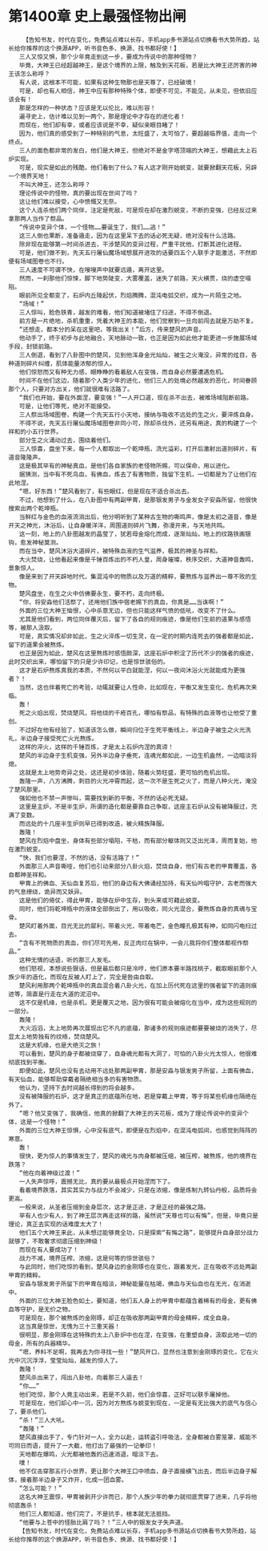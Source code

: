 # 第1400章 史上最强怪物出闸
        【告知书友，时代在变化，免费站点难以长存，手机app多书源站点切换看书大势所趋，站长给你推荐的这个换源APP，听书音色多、换源、找书都好使！】
       三人又惊又惧，那个少年竟走到这一步，要成为传说中的那种怪物？
       毕竟，大神王已经超越神王，是这个境界的上限，触及到天花板，若是比大神王还厉害的神王该怎么称呼？
       有人说，这根本不可能，如果有这种生物那也是天尊了，已经破境！
       可是，却也有人相信，神王中应有那种特殊个体，即便不可见，不能见，从未见，但依旧应该会有！
       那是怎样的一种状态？应该是无以伦比，难以形容！
       遍寻史上，估计难以见到一两个，那是理论中才存在的进化者！
       而现在，他们却有幸，或者应该说是不幸，疑似亲眼目睹了！
       因为，他们真的感受到了一种特别的气息，太旺盛了，太可怕了，要超越临界值，走向一个终点。
       三人的面色都非常的发白，他们是大神王，但绝对不是金字塔顶端的大神王，想藉此太上石炉实现。
       可是，现实是如此的残酷，他们看到了什么？有人这才刚开始蜕变，就要掀翻天花板，另辟一个境界天地！
       不叫大神王，还怎么称呼？
       理论传说中的怪物，真的要出现在世间了吗？
       这让他们难以接受，心中愤慨又无奈。
       这个人连杀他们两个同伴，注定是死敌，可是现在却在激烈蜕变，不断的变强，已经反过来拿那两人当作了祭品。
       “传说中变异个体，一个怪物……要诞生了，我们……逃！”
       这三人倒也果断，准备遁走，因为在这里呆下去的话必死无疑，绝对没有什么活路。
       除非现在能够第一时间杀进去，干涉楚风的变异过程，严重干扰他，打断其进化进程。
       可是，他们做不到，先天五行屠仙魔场域想展开进攻的话要四五个人联手才能激活，不然即便有场域图卷也不行。
       三人速度不可谓不快，在嗖嗖声中就要远遁，离开这里。
       然而，一刹那他们惊悚，脚下地势陡变，大雾覆盖，迷失了前路，天火横贯，烧的虚空塌陷。
       眼前所见全都变了，石炉内丘陵起伏，烈焰腾腾，混沌电弧交织，成为一片陌生之地。
       “场域！”
       三人惊叫，脸色铁青，越发的难看，他们知道被堵住了归途，不得不倒退。
       前方是一片绝地，杀机重重，凭着大神王的本能，他们觉察到一旦向前闯去就是万劫不复。
       “还想走，都本分的呆在这里吧，等我出关！”后方，传来楚风的声音。
       他动手了，终于初步与此地融合，天地脉动一致，也正是因为如此他才能更进一步施展场域手段，封锁前路。
       三人倒退，看到了八卦图中的楚风，见到他浑身金光灿灿，被生之火淹没，异常的炫目，各种道则碎片纠缠，肌体能量浓郁的惊人。
       他们惊怒而又有种无力感，眼睁睁的看着敌人在变强，而自身必然要遭遇危机。
       时间不在他们这边，随着那个人类少年的进化，他们三人的处境必然越发的恶化，时间眷顾那个人，只要对方出关，他们就很难有活路了。
       “我们也开始，要在外面涅，要变强！”一人开口道，现在杀不出去，被难场域阻断前路。
       可是，让他们等死，绝对不能接受。
       三人祭出场域图卷，构建一个先天五行小天地，接纳与吸收不远处的生之火，要淬炼自身。
       不得不说，先天五行屠仙魔场域图卷非同小可，除却杀伐外，还另有用途，真的构建了一个祥和的小五行世界。
       部分生之火涌动过去，围绕着他们。
       三人惊喜，盘坐下来，每一个人都取出一个乾坤瓶，流光溢彩，打开后激射出道则碎片，有道音隆隆声。
       这是极其罕有的神秘真血，是他们各自家族的老怪物所赐，可以保命，用以进化。
       据猜测，当中有不死鸟血，有佛血，炼去了有害物质，独留下生机，一切都是为了让他们在此地涅。
       “嗯，好东西！”楚风看到了，有些眼红，但是现在不适合杀出去。
       不过，他想到了什么，在八卦图中有两副甲胄，是那银发男子与金发女子安淼所留，他很快搜索出两个乾坤瓶。
       当鲜红与金色的血液流淌出后，他分明听到了某种古生物的嘶鸣声，像是太初之道音，像是开天之神光，沐浴后，让自身暖洋洋，周围道则碎片飞舞，弥漫开来，与天地共鸣。
       这一刻，地上的八卦图越发的晶莹了，犹若母金熔化而成，逐渐灿灿，地上的纹路铁画银钩，愈发神秘莫测。
       而在当中，楚风沐浴大道碎片，被特殊血液的生气滋养，极其的神圣与祥和。
       大火焚烧，让他看起来像是千锤百炼出的不朽人皇，周身璀璨，秩序交织，大道神音轰鸣，景象惊人。
       像是来到了开天辟地时代，集混沌中的物质以及万道的精粹，要熬炼与滋养出一尊不败的生物。
       楚风盘坐，在生之火中仿佛要永生，要不朽，走向终极。
       “你，将安淼他们活祭了，还用他们族中宿老赐下的真血，你真是……当诛啊！”
       外面的三位大神王恼恨，心中杀意无边，但也只能这样气愤的低吼，改变不了什么。
       尤其是他们看到，两位同伴覆灭后，留下了各自的规则痕迹，像是他们生前的道果与感悟等，被那人汲取。
       可是，真实情况却非如此，生之火淬炼一切生灵，在一定的时期内连死去的强者都是如此，留下的道果会被熬炼。
       也正是因为如此，楚风在这里熬炼时感悟颇深，这座石炉中积淀了历代不少的强者的痕迹，此时交织出来，哪怕留下的只是少许印记，也是惊世骇俗的。
       这才是石炉熬炼真我的本质，不然何以平白就能涅，何以一夜间沐浴火光就能成为更强者？！
       当然，这也伴着死亡的考验，动辄就要让人性命，比如现在，平衡又发生变化，危机再次来临。
       轰！
       死之火焰出现，焚烧楚风，将他烧的千疮百孔，哪怕有祭品，有特殊的血液等也让他受了重创。
       不过好在他有经验了，知道该怎么做，瞬间归位于生死平衡线上，半边身子被生之火光洗礼，半边身子接受死亡火光熬炼。
       这样的淬火，这样的千锤百炼，才是太上石炉内涅的真谛！
       楚风的半边身子生机变强，另外半边身子垂死，连魂光都如此，一边生机盎然，一边暗淡将熄。
       这就是太上地势奇异之处，这还是初步体验，随着火势旺盛，更可怕的危机出现。
       轰隆一声，八方沸腾，刺目的火光冲霄而起，这一次不是生死之火了，而是八种火光，淹没了楚风那里。
       强如他也不禁一声惨叫，需要找到新的平衡，不然的话必死无疑。
       这里是主炉，不是半生炉，所谓的造化都是要靠自己争取，这座主石炉从没有被降服过，充满了变数。
       而远处的十几座半生炉则早已得到改造，被火精族降服。
       轰隆！
       楚风在烈焰中盘坐，身体有些部分塌陷，干枯，而有部分躯体则又泛出光泽，周而复始，他在激烈蜕变。
       “快，我们也要涅，不然的话，没有活路了！”
       外面那三人声音嘶哑，他们也引动来部分八卦火焰，焚烧自身，他们有古老的甲胄覆盖，各自都神圣祥和。
       甲胄上的佛血、天仙血复苏后，他们的身边有大佛诵经加持，有天仙吟唱守护，古老而强大的气息缭绕，诡异而又妖异。
       这是他们的倚仗，得此甲胄，能够在炉中生存，到头来或可藉此蜕变。
       同时，他们将乾坤瓶中的液体全部倒出了，用以吸收，同火光混合，要熬炼自身的真魂与宝骨。
       楚风盯着外面，目光无比的犀利，带着火光，带着电芒，金色瞳孔极其有神，如同闪电扫过去。
       “含有不死物质的真血，你们尽可先用，反正肉烂在锅中，一会儿我将你们整体都视作祭品。”
       这种无情的话语，听的那三人发毛。
       他们怒视，本想说些狠话，但是最后都只是冷哼，他们原本要半路找桃子，截取眼前那个人族少年的造化，而现在反被人盯上了，完全是咎由自取。
       楚风利用那两个乾坤瓶中的真血混合着八卦火光，在加上历代死在这里的强者留下的道则痕迹等，简直是行走在大道的泥沼中。
       这不仅是机缘，也是杀机，更是覆灭之地，因为很有可能会被熔化在当中，成为这些规则的一部分。
       轰隆！
       大火滔滔，太上地势再次展现出它不凡的底蕴，那诸多的规则痕迹都要要被烧的消失了，尽显太上地势独有的纹络，焚烧楚风。
       这是大机缘，也是大绝灭之旅！
       可以看到，楚风的身子都被烧穿了，自身魂光都有大洞了，可怕的八卦火光太惊人，他很难彻底找到平衡。
       即便如此，楚风也没有去动用不远处那两副甲胄，那是安淼与银发男子所留，上面有佛血，有天仙血，能够帮助穿戴者隔绝相当多的有害物质。
       他认为，坚持下去时间越长得到的将会越多。
       没有被降服的石炉，这才是真正的底蕴所在地，若是穿戴上甲胄，等于将某些机缘也隔绝在外了。
       “嗯？他又变强了，我确信，他真的掀翻了大神王的天花板，成为了理论传说中的变异个体，这是一个怪物！”
       外面的三位大神王惊惧，心中没有底气，即便是在烈焰中，在混沌电弧间，也感觉到阵阵的寒意。
       轰！
       很快，更为惊人的事情发生了，楚风的魂光与肉身都被压缩，被压榨，被熬炼，他的境界在跌落？
       “他在向着神级过渡！”
       一人失声惊呼，震撼无比，真的要从最极点开始涅而下了。
       看着境界跌落，其实其实力与战力不会减少，只是在浓缩，像是炼制九转仙丹般，品质将会更高。
       一般来说，从圣者压缩到金身层次，这才是正途，才是正经的最强之路。
       罕有人也少有人，到了神王层次再走这样的路，虽然说“天尊也可以有悔”，但是，毕竟只是理论，真正去实现的话难度太大了！
       他们五个大神王来此，从未想过能够竟全功，只是探索“有悔之路”，能够提升自身部分战力就够了，不敢奢求彻底压缩到神级！
       而现在有人要成功了！
       战力不减，境界压榨、浓缩，这是何等的惊世骇俗？
       与此同时，他们吃惊的看到，楚风身边的金刚琢也在变化，跟着发光，正在吸收不远处两副甲胄的精粹。
       安淼与银发男子所留下的甲胄在暗淡，神秘能量在枯竭，佛血与天仙血也在无光，在消逝中。
       外面的三位大神王脸色如土，要知道，他们五人身上的甲胄中都蕴含着稀有的母金，更有佛血等守护，是无价之物。
       可是现在，那个被熬炼的金刚琢，却正在吸收那两副甲胄的母金精粹，成全自身。
       这当真是惊世，无愧为三十三重天器！
       很明显，那金刚琢在这特殊的太上八卦炉中也在涅，在变强，在重塑自身，汲取此地一切的母金，所有的兵器精华。
       “嗯，养料不足啊，我再去为你寻找一些！”楚风开口，显然也注意到金刚琢的变化，它在火光中沉沉浮浮，莹莹灿灿，越发的惊人了。
       轰隆！
       楚风杀出来了，闯出八卦地，向着那三人逼去！
       “你……”
       他们吃惊，那个人竟主动出来，若是不久前，他们会惊喜，正好可以联手屠掉他。
       可是现在，他们却心中一沉，因为对方熬炼与蜕变到现在，一定是有无比强大的底气与信心了，要杀他们。
       “杀！”三人大吼。
       “轰隆！”
       楚风直接出手了，专门针对一人，全力以赴，运转盗引呼吸法，全身都被白雾笼罩，威能不可同日而语，提升了一大截，他打出了最强的一记拳印！
       天地都在爆鸣，火光都被他轰的迅速消退，暗淡下去。
       噗！
       他不仅击穿那五行小世界，更让那个大神王口中喷血，身子直接横飞出去，而后半边身子解体，接着那半边身子又炸开，化成一团血雾。
       “怎么可能？！”
       这名大神王震惊，甲胄被剥开少许而已，那个人族少年的拳力就彻底贯穿了进来，几乎将他彻底轰杀！
       他们三人都知道，他们完了，不是抗手，根本就无法抵挡。
       “他要与上苍中的怪胎比肩了吗？！”三人中的银发女子失声道。
       【告知书友，时代在变化，免费站点难以长存，手机app多书源站点切换看书大势所趋，站长给你推荐的这个换源APP，听书音色多、换源、找书都好使！】